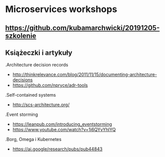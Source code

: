# Microservices workshops

## https://github.com/kubamarchwicki/20191205-szkolenie

## Książeczki i artykuły

.Architecture decision records
* http://thinkrelevance.com/blog/2011/11/15/documenting-architecture-decisions
* https://github.com/npryce/adr-tools

.Self-contained systems
* http://scs-architecture.org/

.Event storming
* https://leanpub.com/introducing_eventstorming
* https://www.youtube.com/watch?v=1i6QYvYhlYQ

.Borg, Omega i Kubernetes
* https://ai.google/research/pubs/pub44843
